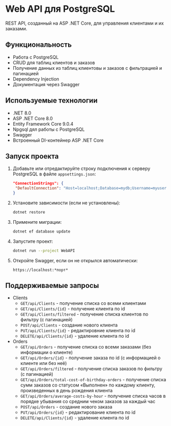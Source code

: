 # Web API для PostgreSQL
REST API, созданный на ASP .NET Core, для управления клиентами и их заказами.
## Функциональность
* Работа с PostgreSQL
* CRUD для таблиц клиентов и заказов
* Получение данных из таблиц клиентовы и заказов с фильтрацией и пагинацией
* Dependency Injection
* Документация через Swagger
## Используемые технологии
* .NET 8.0
* ASP .NET Core 8.0
* Entity Framework Core 9.0.4
* Npgsql дял работы с PostgreSQL
* Swagger
* Встроенный DI-контейнер ASP .NET Core
## Запуск проекта
1. Добавьте или отредактируйте строку подключения к серверу PostgreSQL в файле ```appsettings.json```:
   ```json
   "ConnectionStrings": {
    "DefaultConnection": "Host=localhost;Database=mydb;Username=myuser;Password=mypassword"
   }
   ```
2. Установите зависимости (если не установлены):
   ```bash
   dotnet restore
   ```
3. Примените миграции:
   ```bash
   dotnet ef database update
   ```
4. Запустите проект:
   ```bash
   dotnet run --project WebAPI
   ```
5. Откройте Swagger, если он не открылся автоматически:
   ```
   https://localhost:*порт*
   ```
## Поддерживаемые запросы
- Clients
  - ``` GET/api/Clients ``` - получение списка со всеми клиентами
  - ``` GET/api/Clients/{id} ``` - получение клиента по id
  - ``` GET/api/Clients/filtered ``` - получение списка клиентов по фильтру (с пагинацией)
  - ``` POST/api/Clients ``` - создание нового клиента
  - ``` PUT/api/Clients/{id} ``` - редактировние клиента по id
  - ``` DELETE/api/Clients/{id} ``` - удаление клиента по id
- Orders
  - ``` GET/api/Orders ``` - получение списка со всеми заказами (без информации о клиенте)
  - ``` GET/api/Orders/{id} ``` - получение заказа по id (с информацией о клиенте или без неё)
  - ``` GET/api/Orders/filtered ``` - получение списка заказов по фильтру (с пагинацией)
  - ``` GET/api/Orders/total-cost-of-birthday-orders ``` - получение списка сумм заказов со статусом «Выполнен» по каждому клиенту, произведенных в день рождения клиента
  - ``` GET/api/Orders/average-costs-by-hour ``` - получение списка часов в порядке убывания со средним чеком заказов за каждый час
  - ``` POST/api/Orders ``` - создание нового заказа
  - ``` PUT/api/Orders/{id} ``` - редактирование клиента по id
  - ``` DELETE/api/Clients/{id} ``` - удаление клиента по id
